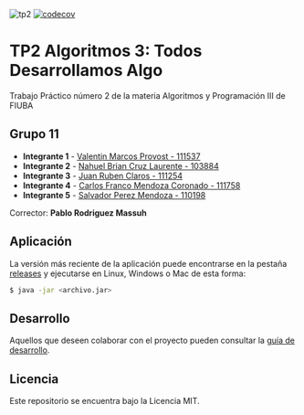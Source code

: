 
![tp2](https://github.com/Fm900/TP2_Gwent_Paradigma/actions/workflows/build.yml/badge.svg) [![codecov](https://codecov.io/gh/Fm900/TP2_Gwent_Paradigma/branch/master/graph/badge.svg)](https://codecov.io/gh/fiuba/algo3_proyecto_base_tp2)

# TP2 Algoritmos 3: Todos Desarrollamos Algo 

Trabajo Práctico número 2 de la materia Algoritmos y Programación III de FIUBA

## Grupo 11

* **Integrante 1** - [Valentin Marcos Provost - 111537](https://github.com/ValentinProvostFIUBA)
* **Integrante 2** - [Nahuel Brian Cruz Laurente - 103884](https://github.com/cruznahuel)
* **Integrante 3** - [Juan Ruben Claros - 111254](https://github.com/JuanClaros15)
* **Integrante 4** - [Carlos Franco Mendoza Coronado - 111758](https://github.com/Fm900)
* **Integrante 5** - [Salvador Perez Mendoza - 110198](https://github.com/)


Corrector: **Pablo Rodriguez Massuh**

## Aplicación

La versión más reciente de la aplicación puede encontrarse en la pestaña [releases](https://github.com/Fm900/TP2_Gwent_Paradigma/releases/latest) y ejecutarse en Linux, Windows o Mac de esta forma:

```bash
$ java -jar <archivo.jar>
```

## Desarrollo

Aquellos que deseen colaborar con el proyecto pueden consultar la [guía de desarrollo](./docs/Desarrollo.md).

## Licencia

Este repositorio se encuentra bajo la Licencia MIT.
